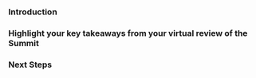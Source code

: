 <!-- Please include the following community tags: #ILPSummit22 #virtualreviews -->

<!-- The text in these bracketed sections will not appear once you publish the post. -->

<!-- Be sure to update all text in the {brackets} that appear in the title of your post. -->

<!-- At the Summit we showcased the work being done by the Interledger Foundation and key members of the ecosystem in building pathways to financial access and opportunity across the world, connecting humanity in a new way. We want you to stay connected and engaged post Summit virtually. -->


### Introduction 

<!-- Provide a short summary about who you are ,name, company affiliation, country of origin, etc. Refer to your statement of purpose and what you had hoped to learn from attending the Summit. -->

### Highlight your key takeaways from your virtual review of the Summit 

<!-- Given your inability to join the Summit in person, state at least three key highlights from the videos/LIVE watched about the Summit referring to the session name/speaker (including but not limited to increased knowledge and understanding of the Interledger Protocol, Web Monetization, and new and emerging Open Payments technologies). -->


### Next Steps

<!-- Please share any next steps and/or leads emanating from your virtual review of the Summit. -->